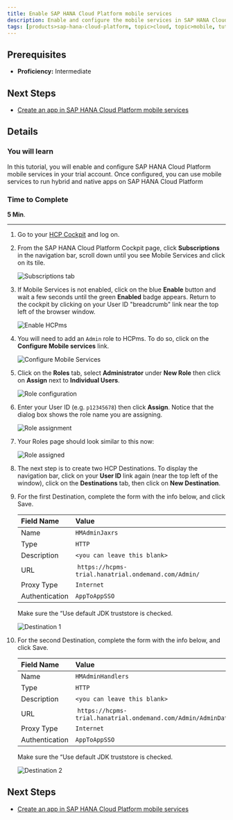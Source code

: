 ```yaml
---
title: Enable SAP HANA Cloud Platform mobile services
description: Enable and configure the mobile services in SAP HANA Cloud Platform
tags: [products>sap-hana-cloud-platform, topic>cloud, topic>mobile, tutorial>intermediate ]
---
```

## Prerequisites  
 - **Proficiency:** Intermediate

## Next Steps
 - [Create an app in SAP HANA Cloud Platform mobile services](http://go.sap.com/developer/tutorials/hcpms-create-app.html)

## Details
### You will learn  
In this tutorial, you will enable and configure SAP HANA Cloud Platform mobile services in your trial account.  Once configured, you can use mobile services to run hybrid and native apps on SAP HANA Cloud Platform

### Time to Complete
**5 Min**.

---

1. Go to your [HCP Cockpit](https://account.hanatrial.ondemand.com) and log on.


2. From the SAP HANA Cloud Platform Cockpit page, click **Subscriptions** in the navigation bar, scroll down until you see Mobile Services and click on its tile.

    ![Subscriptions tab](https://raw.githubusercontent.com/SAPDocuments/Tutorials/master/tutorials/hcpms-enable-mobile-services/2.png)

3. If Mobile Services is not enabled, click on the blue **Enable** button and wait a few seconds until the green **Enabled** badge appears. Return to the cockpit by clicking on your User ID "breadcrumb" link near the top left of the browser window.

    ![Enable HCPms](https://raw.githubusercontent.com/SAPDocuments/Tutorials/master/tutorials/hcpms-enable-mobile-services/3.png)

4. You will need to add an `Admin` role to HCPms. To do so, click on the **Configure Mobile services** link.

    ![Configure Mobile Services](https://raw.githubusercontent.com/SAPDocuments/Tutorials/master/tutorials/hcpms-enable-mobile-services/4.png)

5. Click on the **Roles** tab, select **Administrator** under **New Role** then click on **Assign** next to **Individual Users**.

    ![Role configuration](https://raw.githubusercontent.com/SAPDocuments/Tutorials/master/tutorials/hcpms-enable-mobile-services/5.png)

6. Enter your User ID (e.g. `p12345678`) then click **Assign**. Notice that the dialog box shows the role name you are assigning.

    ![Role assignment](https://raw.githubusercontent.com/SAPDocuments/Tutorials/master/tutorials/hcpms-enable-mobile-services/6.png)

7. Your Roles page should look similar to this now:

    ![Role assigned](https://raw.githubusercontent.com/SAPDocuments/Tutorials/master/tutorials/hcpms-enable-mobile-services/7.png)


9. The next step is to create two HCP Destinations. To display the navigation bar, click on your **User ID** link again (near the top left of the window), click on the **Destinations** tab, then click on **New Destination**.

10. For the first Destination, complete the form with the info below, and click Save.

    Field Name                | Value
    :------------------------ | :-------------
    Name                      | `HMAdminJaxrs`
    Type                      | `HTTP`
    Description               |`<you can leave this blank>`
    URL                       | `https://hcpms-trial.hanatrial.ondemand.com/Admin/`
    Proxy Type                | `Internet`
    Authentication            | `AppToAppSSO`

    Make sure the “Use default JDK truststore is checked.

    ![Destination 1](https://raw.githubusercontent.com/SAPDocuments/Tutorials/master/tutorials/hcpms-enable-mobile-services/10.png)

11. For the second Destination, complete the form with the info below, and click Save.

    Field Name                | Value
    :------------------------ | :-------------
    Name                      | `HMAdminHandlers`
    Type                      | `HTTP`
    Description               |`<you can leave this blank>`
    URL                       | `https://hcpms-trial.hanatrial.ondemand.com/Admin/AdminData`
    Proxy Type                | `Internet`
    Authentication            | `AppToAppSSO`

    Make sure the “Use default JDK truststore is checked.

    ![Destination 2](https://raw.githubusercontent.com/SAPDocuments/Tutorials/master/tutorials/hcpms-enable-mobile-services/11.png)


## Next Steps
 - [Create an app in SAP HANA Cloud Platform mobile services](http://go.sap.com/developer/tutorials/hcpms-create-app.html)
